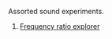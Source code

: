 Assorted sound experiments.

1. [Frequency ratio explorer](https://dfcreative.github.io/ratio-explorer/)
